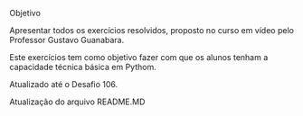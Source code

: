 Objetivo

Apresentar todos os exercícios resolvidos, proposto no curso em vídeo pelo Professor Gustavo Guanabara.

Este exercícios tem como objetivo fazer com que os alunos tenham a capacidade técnica básica em Pythom.

Atualizado até o Desafio 106.

Atualização do arquivo README.MD